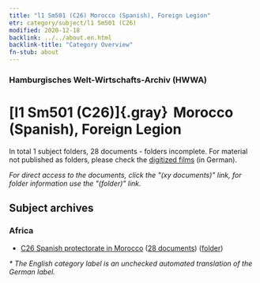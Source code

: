 ```yaml
---
title: "l1 Sm501 (C26) Morocco (Spanish), Foreign Legion"
etr: category/subject/l1 Sm501 (C26)
modified: 2020-12-18
backlink: ../../about.en.html
backlink-title: "Category Overview"
fn-stub: about
---
```


### Hamburgisches Welt-Wirtschafts-Archiv (HWWA)
# [l1 Sm501 (C26)]{.gray}&#8201; Morocco (Spanish), Foreign Legion&#160; 





In total 1 subject folders, 28 documents - folders incomplete.
For material not published as folders, please check the [digitized films](/film/h1_sh) (in German).

_For direct access to the documents, click the "(xy documents)" link, for folder information use the "(folder)" link._

## Subject archives



### Africa

- [C26 Spanish protectorate in Morocco](../../../geo/about.en.html#C26) (<a href="https://dfg-viewer.de/show/?tx_dlf[id]=https://pm20.zbw.eu/mets/sh/1413xx/141359/1447xx/144767/public.mets.en.xml" target="_blank">28 documents</a>) ([folder](http://purl.org/pressemappe20/folder/sh/141359,144767))


_* The English category label is an unchecked automated translation of the German label._

